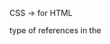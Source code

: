 CSS -> for HTML

type of references
  in the <style>
          background-color : red;
         <style>  
  in the attribute style="background-color: red;"
  using the links

  Selectors
    universal selector - *
    element selectotor - div p {}
    class selector - .
    id selector  - #
    attribute selector - [href] {}
        attribute begins with [href^="http://"]
          attribute equals with [href|="png"] --> png or png-
        attribute ends with [href$="png"] {}
        attribute equals with [href="png"] {}
        attribute contains with [href*="png"] {}
        attribute contains words [href~="programmer"] {}
    Group selector - div, p, h1 {}
    child selector - li>a {} ol>li>a {}
    descendant selector - ol a {} -> all a under ol     
    adjacent sibling selector - a+p {}
    general sibling selector - p~p {}

  Psuedo classes
    a:link,a:visited, a:hover a:active
    p:first-child p:last-child p:nth-child(2n)(every 2nd element)
    p:first-of-type p:last-of-type p:nth-of-type(2n)
    last-child only-child
    div:empty p:not(first-child)
    input[type="text"]:checked input:enabled input:disabled

  Pseudo elements
      ::selection  ::first-line ::before ::after
  CSS inheritance
      if the property is on the element then all the child gets the same property applied

  CSS precedence
        put !important - for max the priority

  CSS BOX model
          margin <-->border <--> padding <--> element
  CSS margin

    margin
    margin-top
    margin-right
    margin-bottom
    margin-left

CSS padding

    padding
    padding-top
    padding-right
    padding-bottom
    padding-left

CSS border
  border

  border-width
  border-style
  border-color

  border-top
  border-right
  border-bottom
  border-left

  border style
    solid
    dotted
    dashed
    double
    groove
    ridge
    inset
    outset
    none
    hidden

border-image-source

CSS colors
#one   {  background-color: red;  }
#two   {  background-color: #ff0000;  }
#three {  background-color: rgb(255, 0, 0);  }
#four  {  background-color: rgba(255, 0, 0, 1.0);  }
#five  {  background-color: hsl(0%, 100%, 0%); }

CSS Text Styling
  fort-family
  font-size
  color
  font-style
  font-weight
  text-transform - [lowercase, uppercase,capitalize]
  text-deconration
  letter-spacing
  line-height
  text-shadow
  text-indent

Web fonts
@font-face {
font-family: 'Roboto';
font-style: normal;
font-weight: 400;
src: local('Roboto Regular'),
     local('Roboto-Regular'),
     url(http://themes.googleusercontent.com/static/fonts/roboto/v11/2UX7WLTfW3W8TclTUvlFyQ.woff)
     format('woff');

CSS 2d transformation
CSS transitions

CSS postion
 absolute
 relative
  static
  fixed

CSS display
  inline
  block
  inline-block

CSS background-color
    background-positoon
    background-image
    background-repeat  

CSS float
   float-left
    float-right

CSS Box Shadow
  box-shadow : inset  offsetX  offsetY  blurRadius spreadRadius shadowColor     

CSS FOrm
 resize-none
      
